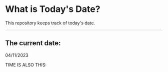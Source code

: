 # What is Today's Date?
This repository keeps track of today's date.
* * *
 
## The current date:  
 04/11/2023 
  
  
 TIME IS ALSO THIS: 
  
  
  
